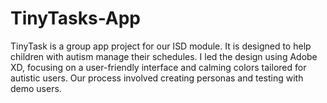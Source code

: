 # TinyTasks-App
TinyTask is a group app project for our ISD module. It is designed to help children with autism manage their schedules. I led the design using Adobe XD, focusing on a user-friendly interface and calming colors tailored for autistic users. Our process involved creating personas and testing with demo users.
